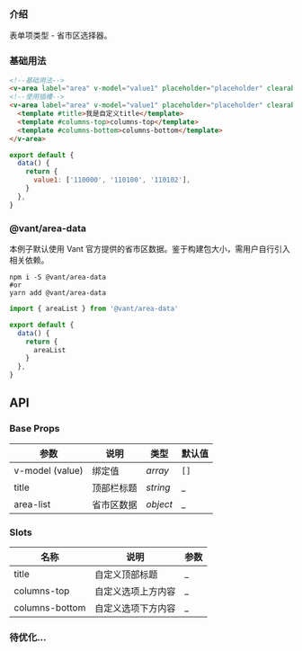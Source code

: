 ### 介绍

表单项类型 - 省市区选择器。

### 基础用法

```html
<!--基础用法-->
<v-area label="area" v-model="value1" placeholder="placeholder" clearable/>
<!--使用插槽-->
<v-area label="area" v-model="value1" placeholder="placeholder" clearable>
  <template #title>我是自定义title</template>
  <template #columns-top>columns-top</template>
  <template #columns-bottom>columns-bottom</template>
</v-area>
```

```js
export default {
  data() {
    return {
      value1: ['110000', '110100', '110102'],
    }
  },
}
```

### @vant/area-data

本例子默认使用 Vant 官方提供的省市区数据。鉴于构建包大小，需用户自行引入相关依赖。

```shell
npm i -S @vant/area-data
#or
yarn add @vant/area-data
```

```js
import { areaList } from '@vant/area-data'

export default {
  data() {
    return {
      areaList
    }
  },
}
```

## API

### Base Props

| 参数   | 说明           | 类型      | 默认值 |
| ------ | -------------- | --------- | ------ |
| v-model (value) | 绑定值 | _array_ | `[]`  |
| title   | 顶部栏标题   | _string_  | _  |
| area-list   |  省市区数据  | _object_ | _  |

### Slots

| 名称   | 说明           | 参数           |
| ------ | -------------- | -------------- | 
| title | 自定义顶部标题 | _  |
| columns-top | 自定义选项上方内容   | _  |
| columns-bottom  | 自定义选项下方内容   | _  |

### 待优化...